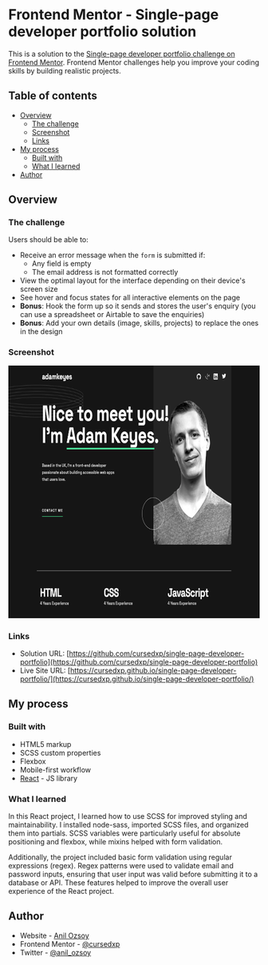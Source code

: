 # Frontend Mentor - Single-page developer portfolio solution

This is a solution to the [Single-page developer portfolio challenge on Frontend Mentor](https://www.frontendmentor.io/challenges/singlepage-developer-portfolio-bBVj2ZPi-x). Frontend Mentor challenges help you improve your coding skills by building realistic projects.

## Table of contents

- [Overview](#overview)
  - [The challenge](#the-challenge)
  - [Screenshot](#screenshot)
  - [Links](#links)
- [My process](#my-process)
  - [Built with](#built-with)
  - [What I learned](#what-i-learned)
- [Author](#author)

## Overview

### The challenge

Users should be able to:

- Receive an error message when the `form` is submitted if:
  - Any field is empty
  - The email address is not formatted correctly
- View the optimal layout for the interface depending on their device's screen size
- See hover and focus states for all interactive elements on the page
- **Bonus**: Hook the form up so it sends and stores the user's enquiry (you can use a spreadsheet or Airtable to save the enquiries)
- **Bonus**: Add your own details (image, skills, projects) to replace the ones in the design

### Screenshot

<img src='https://github.com/cursedxp/single-page-developer-portfolio/blob/main/screenshot.png' style="width: 716px; height: 506px;">

### Links

- Solution URL: [https://github.com/cursedxp/single-page-developer-portfolio](https://github.com/cursedxp/single-page-developer-portfolio)
- Live Site URL: [https://cursedxp.github.io/single-page-developer-portfolio/](https://cursedxp.github.io/single-page-developer-portfolio/)

## My process

### Built with

- HTML5 markup
- SCSS custom properties
- Flexbox
- Mobile-first workflow
- [React](https://reactjs.org/) - JS library

### What I learned

In this React project, I learned how to use SCSS for improved styling and maintainability. I installed node-sass, imported SCSS files, and organized them into partials. SCSS variables were particularly useful for absolute positioning and flexbox, while mixins helped with form validation.

Additionally, the project included basic form validation using regular expressions (regex). Regex patterns were used to validate email and password inputs, ensuring that user input was valid before submitting it to a database or API. These features helped to improve the overall user experience of the React project.

## Author

- Website - [Anil Ozsoy](https://github.com/cursedxp)
- Frontend Mentor - [@cursedxp](https://www.frontendmentor.io/profile/cursedxp)
- Twitter - [@anil_ozsoy](https://www.twitter.com/anil_ozsoy)
